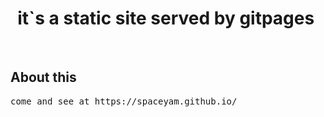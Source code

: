 <h1 align="center">
  it`s a static site served by gitpages
  <img src="" alt=""> 
</h1>

&nbsp;
## About this ##
<pre>
come and see at https://spaceyam.github.io/
</pre>
